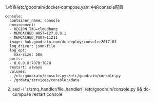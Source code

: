 1.检查/etc/goodrain/docker-compose.yaml中的console配置

```
console:
  container_name: console
  environment:
  - REGION_TAG=cloudbang
  - MEMCACHED_HOST=127.0.0.1
  - MEMCACHED_PORT=11211
  image: hub.goodrain.com/dc-deploy/console:2017.03
  log_driver: json-file
  log_opt:
    max-size: 50m
  ports:
  - 0.0.0.0:7070:7070
  restart: always
  volumes:
  - /etc/goodrain/console.py:/etc/goodrain/console.py
  - /grdata/services/console:/data
```

2. sed -i 's/zmq_handler/file_handler/' /etc/goodrain/console.py && dc-compose restart console
